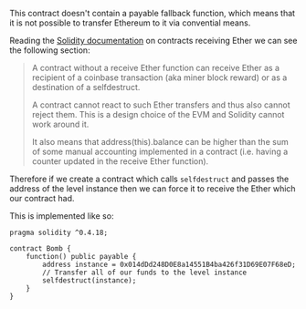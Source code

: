 This contract doesn't contain a payable fallback function, which means that it is not possible to transfer Ethereum to it via convential means.

Reading the [Solidity documentation](https://solidity.readthedocs.io/en/v0.7.1/contracts.html#receive-ether-function) on contracts receiving Ether we can see the following section:

> A contract without a receive Ether function can receive Ether as a recipient of a coinbase transaction (aka miner block reward) or as a destination of a selfdestruct.
> 
> A contract cannot react to such Ether transfers and thus also cannot reject them. This is a design choice of the EVM and Solidity cannot work around it.
>
> It also means that address(this).balance can be higher than the sum of some manual accounting implemented in a contract (i.e. having a counter updated in the receive Ether function).

Therefore if we create a contract which calls `selfdestruct` and passes the address of the level instance then we can force it to receive the Ether which our contract had.

This is implemented like so:
```solidity
pragma solidity ^0.4.18;

contract Bomb {
    function() public payable {
        address instance = 0x014dDd248D0E8a14551B4ba426f31D69E07F68eD;
        // Transfer all of our funds to the level instance
        selfdestruct(instance);
    }
}
```
